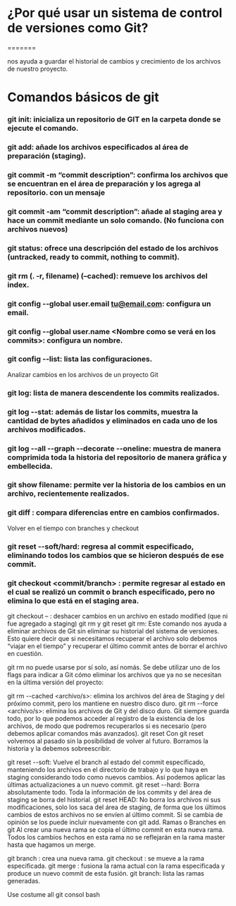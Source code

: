 
# ¿Por qué usar un sistema de control de versiones como Git?
=======

nos ayuda a guardar el historial de cambios y crecimiento de los archivos de nuestro proyecto.

# Comandos básicos de git 

### git init: inicializa un repositorio de GIT en la carpeta donde se ejecute el comando.
### git add: añade los archivos especificados al área de preparación (staging).
### git commit -m “commit description”: confirma los archivos que se encuentran en el área de preparación y los agrega al repositorio. con un mensaje 
### git commit -am “commit description”: añade al staging area y hace un commit mediante un solo comando. (No funciona con archivos nuevos)
### git status: ofrece una descripción del estado de los archivos (untracked, ready to commit, nothing to commit).
### git rm (. -r, filename) (–cached): remueve los archivos del index.
### git config --global user.email tu@email.com: configura un email.
### git config --global user.name <Nombre como se verá en los commits>: configura un nombre.
### git config --list: lista las configuraciones.
Analizar cambios en los archivos de un proyecto Git
### git log: lista de manera descendente los commits realizados.
### git log --stat: además de listar los commits, muestra la cantidad de bytes añadidos y eliminados en cada uno de los archivos modificados.
### git log --all --graph --decorate --oneline: muestra de manera comprimida toda la historia del repositorio de manera gráfica y embellecida.
### git show filename: permite ver la historia de los cambios en un archivo, recientemente realizados.
### git diff <commit1> <commit2>: compara diferencias entre en cambios confirmados.
Volver en el tiempo con branches y checkout
### git reset <commit> --soft/hard: regresa al commit especificado, eliminando todos los cambios que se hicieron después de ese commit.
### git checkout <commit/branch> <filename>: permite regresar al estado en el cual se realizó un commit o branch especificado, pero no elimina lo que está en el staging area.
git checkout – <filePath>: deshacer cambios en un archivo en estado modified (que ni fue agregado a staging)
git rm y git reset
git rm:
Este comando nos ayuda a eliminar archivos de Git sin eliminar su historial del sistema de versiones. Esto quiere decir que si necesitamos recuperar el archivo solo debemos “viajar en el tiempo” y recuperar el último commit antes de borrar el archivo en cuestión.

git rm no puede usarse por sí solo, así nomás. Se debe utilizar uno de los flags para indicar a Git cómo eliminar los archivos que ya no se necesitan en la última versión del proyecto:

git rm --cached <archivo/s>: elimina los archivos del área de Staging y del próximo commit, pero los mantiene en nuestro disco duro.
git rm --force <archivo/s>: elimina los archivos de Git y del disco duro. Git siempre guarda todo, por lo que podemos acceder al registro de la existencia de los archivos, de modo que podremos recuperarlos si es necesario (pero debemos aplicar comandos más avanzados).
git reset
Con git reset volvemos al pasado sin la posibilidad de volver al futuro. Borramos la historia y la debemos sobreescribir.

git reset --soft: Vuelve el branch al estado del commit especificado, manteniendo los archivos en el directorio de trabajo y lo que haya en staging considerando todo como nuevos cambios. Así podemos aplicar las últimas actualizaciones a un nuevo commit.
git reset --hard: Borra absolutamente todo. Toda la información de los commits y del área de staging se borra del historial.
git reset HEAD: No borra los archivos ni sus modificaciones, solo los saca del área de staging, de forma que los últimos cambios de estos archivos no se envíen al último commit. Si se cambia de opinión se los puede incluir nuevamente con git add.
Ramas o Branches en git
Al crear una nueva rama se copia el último commit en esta nueva rama. Todos los cambios hechos en esta rama no se reflejarán en la rama master hasta que hagamos un merge.

git branch <new branch>: crea una nueva rama.
git checkout <branch name>: se mueve a la rama especificada.
git merge <branch name>: fusiona la rama actual con la rama especificada y produce un nuevo commit de esta fusión.
git branch: lista las ramas generadas.

Use costume all git consol bash
